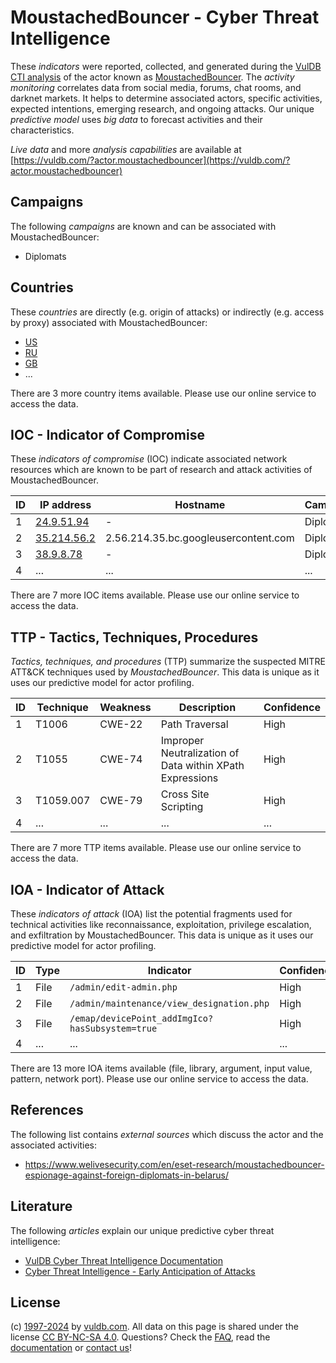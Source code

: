 # MoustachedBouncer - Cyber Threat Intelligence

These _indicators_ were reported, collected, and generated during the [VulDB CTI analysis](https://vuldb.com/?kb.cti) of the actor known as [MoustachedBouncer](https://vuldb.com/?actor.moustachedbouncer). The _activity monitoring_ correlates data from social media, forums, chat rooms, and darknet markets. It helps to determine associated actors, specific activities, expected intentions, emerging research, and ongoing attacks. Our unique _predictive model_ uses _big data_ to forecast activities and their characteristics.

_Live data_ and more _analysis capabilities_ are available at [https://vuldb.com/?actor.moustachedbouncer](https://vuldb.com/?actor.moustachedbouncer)

## Campaigns

The following _campaigns_ are known and can be associated with MoustachedBouncer:

* Diplomats

## Countries

These _countries_ are directly (e.g. origin of attacks) or indirectly (e.g. access by proxy) associated with MoustachedBouncer:

* [US](https://vuldb.com/?country.us)
* [RU](https://vuldb.com/?country.ru)
* [GB](https://vuldb.com/?country.gb)
* ...

There are 3 more country items available. Please use our online service to access the data.

## IOC - Indicator of Compromise

These _indicators of compromise_ (IOC) indicate associated network resources which are known to be part of research and attack activities of MoustachedBouncer.

ID | IP address | Hostname | Campaign | Confidence
-- | ---------- | -------- | -------- | ----------
1 | [24.9.51.94](https://vuldb.com/?ip.24.9.51.94) | - | Diplomats | High
2 | [35.214.56.2](https://vuldb.com/?ip.35.214.56.2) | 2.56.214.35.bc.googleusercontent.com | Diplomats | Medium
3 | [38.9.8.78](https://vuldb.com/?ip.38.9.8.78) | - | Diplomats | High
4 | ... | ... | ... | ...

There are 7 more IOC items available. Please use our online service to access the data.

## TTP - Tactics, Techniques, Procedures

_Tactics, techniques, and procedures_ (TTP) summarize the suspected MITRE ATT&CK techniques used by _MoustachedBouncer_. This data is unique as it uses our predictive model for actor profiling.

ID | Technique | Weakness | Description | Confidence
-- | --------- | -------- | ----------- | ----------
1 | T1006 | CWE-22 | Path Traversal | High
2 | T1055 | CWE-74 | Improper Neutralization of Data within XPath Expressions | High
3 | T1059.007 | CWE-79 | Cross Site Scripting | High
4 | ... | ... | ... | ...

There are 7 more TTP items available. Please use our online service to access the data.

## IOA - Indicator of Attack

These _indicators of attack_ (IOA) list the potential fragments used for technical activities like reconnaissance, exploitation, privilege escalation, and exfiltration by MoustachedBouncer. This data is unique as it uses our predictive model for actor profiling.

ID | Type | Indicator | Confidence
-- | ---- | --------- | ----------
1 | File | `/admin/edit-admin.php` | High
2 | File | `/admin/maintenance/view_designation.php` | High
3 | File | `/emap/devicePoint_addImgIco?hasSubsystem=true` | High
4 | ... | ... | ...

There are 13 more IOA items available (file, library, argument, input value, pattern, network port). Please use our online service to access the data.

## References

The following list contains _external sources_ which discuss the actor and the associated activities:

* https://www.welivesecurity.com/en/eset-research/moustachedbouncer-espionage-against-foreign-diplomats-in-belarus/

## Literature

The following _articles_ explain our unique predictive cyber threat intelligence:

* [VulDB Cyber Threat Intelligence Documentation](https://vuldb.com/?kb.cti)
* [Cyber Threat Intelligence - Early Anticipation of Attacks](https://www.scip.ch/en/?labs.20201022)

## License

(c) [1997-2024](https://vuldb.com/?kb.changelog) by [vuldb.com](https://vuldb.com/?kb.about). All data on this page is shared under the license [CC BY-NC-SA 4.0](https://creativecommons.org/licenses/by-nc-sa/4.0/). Questions? Check the [FAQ](https://vuldb.com/?kb.faq), read the [documentation](https://vuldb.com/?kb) or [contact us](https://vuldb.com/?contact)!
